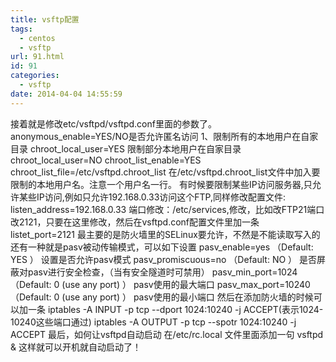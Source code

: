 ```yaml
---
title: vsftp配置
tags:
  - centos
  - vsftp
url: 91.html
id: 91
categories:
  - vsftp
date: 2014-04-04 14:55:59
---
```


接着就是修改etc/vsftpd/vsftpd.conf里面的参数了。 anonymous\_enable=YES/NO是否允许匿名访问 1、限制所有的本地用户在自家目录 chroot\_local\_user=YES 限制部分本地用户在自家目录 chroot\_local\_user=NO chroot\_list\_enable=YES chroot\_list\_file=/etc/vsftpd.chroot\_list 在/etc/vsftpd.chroot\_list文件中加入要限制的本地用户名。注意一个用户名一行。 有时候要限制某些IP访问服务器,只允许某些IP访问,例如只允许192.168.0.33访问这个FTP,同样修改配置文件: listen\_address=192.168.0.33 端口修改：/etc/services,修改，比如改FTP21端口改2121，只要在这里修改，然后在vsftpd.conf配置文件里加一条 listet\_port=2121 最主要的是防火墙里的SELinux要允许，不然是不能读取写入的 还有一种就是pasv被动传输模式，可以如下设置 pasv\_enable=yes （Default: YES ） 设置是否允许pasv模式 pasv\_promiscuous=no （Default: NO ） 是否屏蔽对pasv进行安全检查，（当有安全隧道时可禁用） pasv\_min\_port=1024（Default: 0 (use any port) ） pasv使用的最大端口 pasv\_max_port=10240 （Default: 0 (use any port) ） pasv使用的最小端口 然后在添加防火墙的时候可以加一条 iptables -A INPUT -p tcp --dport 1024:10240 -j ACCEPT(表示1024-10240这些端口通过) iptables -A OUTPUT -p tcp --spotr 1024:10240 -j ACCEPT 最后，如何让vsftpd自动启动 在/etc/rc.local 文件里面添加一句 vsftpd & 这样就可以开机就自动启动了！